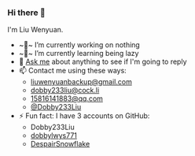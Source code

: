 ### Hi there 👋

I'm Liu Wenyuan.

- ~🔭~ I’m currently working on nothing
- ~🌱~ I’m currently learning being lazy
- 💬 [Ask me](../../issues) about anything to see if I'm going to reply
- 📫 Contact me using these ways:
  * liuwenyuanbackup@gmail.com
  * dobby233liu@cock.li
  * 15816141883@qq.com
  * [@Dobby233Liu](https://twitter.com/Dobby233Liu)
- ⚡ Fun fact: I have 3 accounts on GitHub:
  * Dobby233Liu
  * [dobbylwys771](https://github.com/dobbylwys771)
  * [DespairSnowflake](https://github.com/DespairSnowflake)
